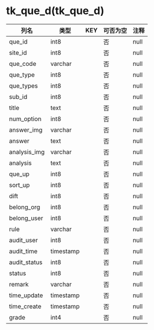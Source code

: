 # tk_que_d(tk_que_d)
| 列名   | 类型   | KEY  | 可否为空 | 注释   |
| ---- | ---- | ---- | ---- | ---- |
|que_id|int8||否|null|
|site_id|int8||否|null|
|que_code|varchar||否|null|
|que_type|int8||否|null|
|que_types|int8||否|null|
|sub_id|int8||否|null|
|title|text||否|null|
|num_option|int8||否|null|
|answer_img|varchar||否|null|
|answer|text||否|null|
|analysis_img|varchar||否|null|
|analysis|text||否|null|
|que_up|int8||否|null|
|sort_up|int8||否|null|
|dift|int8||否|null|
|belong_org|int8||否|null|
|belong_user|int8||否|null|
|rule|varchar||否|null|
|audit_user|int8||否|null|
|audit_time|timestamp||否|null|
|audit_status|int8||否|null|
|status|int8||否|null|
|remark|varchar||否|null|
|time_update|timestamp||否|null|
|time_create|timestamp||否|null|
|grade|int4||否|null|
